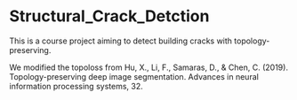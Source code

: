 # Structural_Crack_Detction
This is a course project aiming to detect building cracks with topology-preserving.

We modified the topoloss from Hu, X., Li, F., Samaras, D., & Chen, C. (2019). Topology-preserving deep image segmentation. Advances in neural information processing systems, 32.
